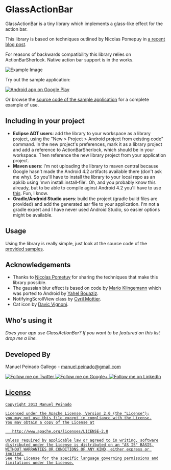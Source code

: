 GlassActionBar
==================

GlassActionBar is a tiny library which implements a glass-like effect for the action bar.

This library is based on techniques outlined by Nicolas Pomepuy in [a recent blog post][1].

For reasons of backwards compatibility this library relies on ActionBarSherlock. Native action bar support is in the works.

![Example Image][2]

Try out the sample application:

<a href="https://play.google.com/store/apps/details?id=com.manuelpeinado.glassactionbardemo">
  <img alt="Android app on Google Play"
       src="https://developer.android.com/images/brand/en_app_rgb_wo_45.png" />
</a>

Or browse the [source code of the sample application][3] for a complete example of use.

Including in your project
-------------------------

* **Eclipse ADT users**: add the library to your workspace as a library project, using the "New > Project > Android project from existing code" command. In the new project's preferences, mark it as a library project and add a reference to ActionBarSherlock, which should be in your workspace. Then reference the new library project from your application project.
* **Maven users**: I'm not uploading the library to maven central because Google hasn't made the Android 4.2 artifacts available there (don't ask me why). So you'll have to install the library to your local repo as an apklib using 'mvn install:install-file'. Oh, and you probably know this already, but to be able to compile aginst Android 4.2 you'll have to use [this][4]. Fun, I know.
* **Gradle/Android Studio users**: build the project (gradle build files are provided) and add the generated aar file to your application. I'm not a gradle expert and I have never used Android Studio, so easier options might be available.

Usage
-----

Using the library is really simple, just look at the source code of the [provided samples][5].


Acknowledgements
--------------------

* Thanks to [Nicolas Pometuy][1] for sharing the techniques that make this library possible.
* The gaussian blur effect is based on code by [Mario Klingemann][6] which was ported to Android by [Yahel Bouaziz][7].
* NotifyingScrollView class by [Cyril Mottier][8].
* Cat icon by [Davic Vignoni][9].

Who's using it
--------------

*Does your app use GlassActionBar? If you want to be featured on this list drop me a line.*


Developed By
--------------------

Manuel Peinado Gallego - <manuel.peinado@gmail.com>

<a href="https://twitter.com/mpg2">
  <img alt="Follow me on Twitter"
       src="https://raw.github.com/ManuelPeinado/NumericPageIndicator/master/art/twitter.png" />
</a>
<a href="https://plus.google.com/106514622630861903655">
  <img alt="Follow me on Google+"
       src="https://raw.github.com/ManuelPeinado/NumericPageIndicator/master/art/google-plus.png" />
</a>
<a href="http://www.linkedin.com/pub/manuel-peinado-gallego/1b/435/685">
  <img alt="Follow me on LinkedIn"
       src="https://raw.github.com/ManuelPeinado/NumericPageIndicator/master/art/linkedin.png" />


License
-----------

    Copyright 2013 Manuel Peinado

    Licensed under the Apache License, Version 2.0 (the "License");
    you may not use this file except in compliance with the License.
    You may obtain a copy of the License at

       http://www.apache.org/licenses/LICENSE-2.0

    Unless required by applicable law or agreed to in writing, software
    distributed under the License is distributed on an "AS IS" BASIS,
    WITHOUT WARRANTIES OR CONDITIONS OF ANY KIND, either express or implied.
    See the License for the specific language governing permissions and
    limitations under the License.




 [1]: http://nicolaspomepuy.fr/?p=18
 [2]: https://raw.github.com/ManuelPeinado/GlassActionBar/master/art/readme_pic.png
 [3]: https://github.com/ManuelPeinado/GlassActionBar/tree/master/glassactionbar-sample
 [4]: https://github.com/mosabua/maven-android-sdk-deployer
 [5]: https://github.com/ManuelPeinado/GlassActionBar/tree/master/glassactionbar-sample/src/com/manuelpeinado/glassactionbardemo
 [6]: http://www.quasimondo.com/
 [7]: https://plus.google.com/107352914145283602089
 [8]: http://www.cyrilmottier.com
 [9]: http://www.icon-king.com/

